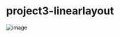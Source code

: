 # project3-linearlayout

![image](https://user-images.githubusercontent.com/80417412/157315126-0c108078-588a-47ca-900d-2e99d7432110.png)
